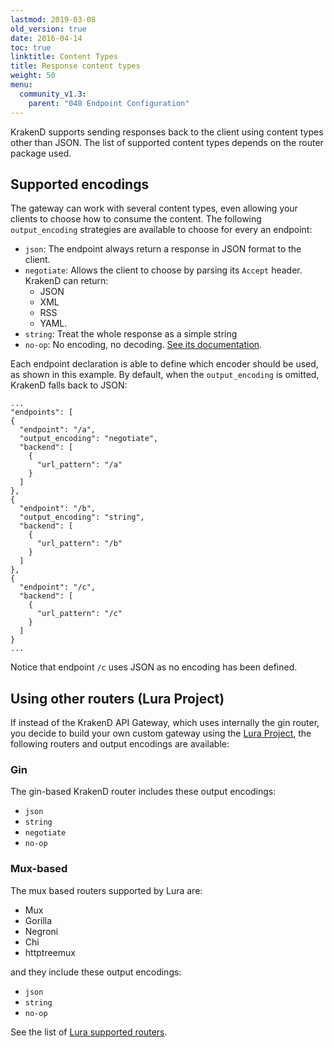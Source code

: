 ```yaml
---
lastmod: 2019-03-08
old_version: true
date: 2016-04-14
toc: true
linktitle: Content Types
title: Response content types
weight: 50
menu:
  community_v1.3:
    parent: "040 Endpoint Configuration"
---
```


KrakenD supports sending responses back to the client using content types other than JSON. The list of supported content types depends on the router package used.

## Supported encodings
The gateway can work with several content types, even allowing your clients to choose how to consume the content. The following `output_encoding` strategies are available to choose for every an endpoint:

- `json`: The endpoint always return a response in JSON format to the client.
- `negotiate`: Allows the client to choose by parsing its `Accept` header. KrakenD can return:
  - JSON
  - XML
  - RSS
  - YAML.
- `string`: Treat the whole response as a simple string
- `no-op`: No encoding, no decoding. [See its documentation](/docs/v1.3/endpoints/no-op/).


Each endpoint declaration is able to define which encoder should be used, as shown in this example. By default, when the `output_encoding` is omitted, KrakenD falls back to JSON:

	...
	"endpoints": [
    {
      "endpoint": "/a",
      "output_encoding": "negotiate",
      "backend": [
        {
          "url_pattern": "/a"
        }
      ]
    },
    {
      "endpoint": "/b",
      "output_encoding": "string",
      "backend": [
        {
          "url_pattern": "/b"
        }
      ]
    },
    {
      "endpoint": "/c",
      "backend": [
        {
          "url_pattern": "/c"
        }
      ]
    }
    ...

Notice that endpoint `/c` uses JSON as no encoding has been defined.

## Using other routers (Lura Project)
If instead of the KrakenD API Gateway, which uses internally the gin router, you decide to build your own custom gateway using the [Lura Project](https://luraproject.org), the following routers and output encodings are available:

### Gin
The gin-based KrakenD router includes these output encodings:

- `json`
- `string`
- `negotiate`
- `no-op`

### Mux-based
The mux based routers supported by Lura are:

- Mux
- Gorilla
- Negroni
- Chi
- httptreemux

and they include these output encodings:

- `json`
- `string`
- `no-op`

See the list of [Lura supported routers](https://github.com/luraproject/lura/tree/master/router).

